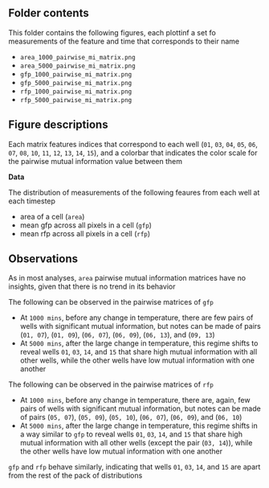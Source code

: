 ## Folder contents
This folder contains the following figures, each plottinf a set fo measurements of the feature and time that corresponds to their name
- `area_1000_pairwise_mi_matrix.png`
- `area_5000_pairwise_mi_matrix.png`
- `gfp_1000_pairwise_mi_matrix.png`
- `gfp_5000_pairwise_mi_matrix.png`
- `rfp_1000_pairwise_mi_matrix.png`
- `rfp_5000_pairwise_mi_matrix.png`

## Figure descriptions 
Each matrix features indices that correspond to each well (`01`, `03`, `04`, `05`, `06`, `07`, `08`, `10`, `11`, `12`, `13`, `14`, `15`), and a colorbar that indicates the color scale for the pairwise mutual information value between them 

**Data**

The distribution of measurements of the following feaures from each well at each timestep
- area of a cell (`area`)
- mean gfp across all pixels in a cell (`gfp`)
- mean rfp across all pixels in a cell (`rfp`)

## Observations
As in most analyses, `area` pairwise mutual information matrices have no insights, given that there is no trend in its behavior 

The following can be observed in the pairwise matrices of `gfp`
- At `1000 mins`, before any change in temperature, there are few pairs of wells with significant mutual information, but notes can be made of pairs (`01, 07`), (`01, 09`), (`06, 07`), (`06, 09`), (`06, 13`), and (`09, 13`)
- At `5000 mins`, after the large change in temperature, this regime shifts to reveal wells `01`, `03`, `14`, and `15` that share high mutual information with all other wells, while the other wells have low mutual information with one another

The following can be observed in the pairwise matrices of `rfp`
- At `1000 mins`, before any change in temperature, there are, again, few pairs of wells with significant mutual information, but notes can be made of pairs (`05, 07`), (`05, 09`), (`05, 10`), (`06, 07`), (`06, 09`), and (`06, 10`)
- At `5000 mins`, after the large change in temperature, this regime shifts in a way similar to `gfp` to reveal wells `01`, `03`, `14`, and `15` that share high mutual information with all other wells (except the pair (`03, 14`)), while the other wells have low mutual information with one another

`gfp` and `rfp` behave similarly, indicating that wells `01`, `03`, `14`, and `15` are apart from the rest of the pack of distributions

  
